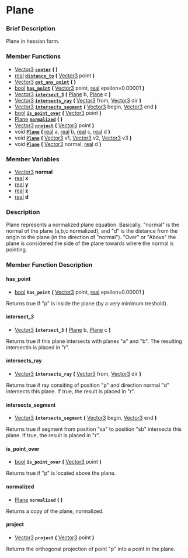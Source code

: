 #  Plane  

###  Brief Description  
Plane in hessian form.

###  Member Functions 
  * [Vector3](class_vector3)  **[`center`](#center)**  **(** **)**
  * [real](class_real)  **[`distance_to`](#distance_to)**  **(** [Vector3](class_vector3) point  **)**
  * [Vector3](class_vector3)  **[`get_any_point`](#get_any_point)**  **(** **)**
  * [bool](class_bool)  **[`has_point`](#has_point)**  **(** [Vector3](class_vector3) point, [real](class_real) epsilon=0.00001  **)**
  * [Vector3](class_vector3)  **[`intersect_3`](#intersect_3)**  **(** [Plane](class_plane) b, [Plane](class_plane) c  **)**
  * [Vector3](class_vector3)  **[`intersects_ray`](#intersects_ray)**  **(** [Vector3](class_vector3) from, [Vector3](class_vector3) dir  **)**
  * [Vector3](class_vector3)  **[`intersects_segment`](#intersects_segment)**  **(** [Vector3](class_vector3) begin, [Vector3](class_vector3) end  **)**
  * [bool](class_bool)  **[`is_point_over`](#is_point_over)**  **(** [Vector3](class_vector3) point  **)**
  * [Plane](class_plane)  **[`normalized`](#normalized)**  **(** **)**
  * [Vector3](class_vector3)  **[`project`](#project)**  **(** [Vector3](class_vector3) point  **)**
  * void  **[`Plane`](#Plane)**  **(** [real](class_real) a, [real](class_real) b, [real](class_real) c, [real](class_real) d  **)**
  * void  **[`Plane`](#Plane)**  **(** [Vector3](class_vector3) v1, [Vector3](class_vector3) v2, [Vector3](class_vector3) v3  **)**
  * void  **[`Plane`](#Plane)**  **(** [Vector3](class_vector3) normal, [real](class_real) d  **)**

###  Member Variables  
  * [Vector3](class_vector3) **normal**
  * [real](class_real) **x**
  * [real](class_real) **y**
  * [real](class_real) **z**
  * [real](class_real) **d**

###  Description  
Plane represents a normalized plane equation. Basically, "normal" is the normal of the plane (a,b,c normalized), and "d" is the distance from the origin to the plane (in the direction of "normal"). "Over" or "Above" the plane is considered the side of the plane towards where the normal is pointing.

###  Member Function Description  

#### <a name="has_point">has_point</a>
  * [bool](class_bool)  **`has_point`**  **(** [Vector3](class_vector3) point, [real](class_real) epsilon=0.00001  **)**

Returns true if "p" is inside the plane (by a very minimum treshold).

#### <a name="intersect_3">intersect_3</a>
  * [Vector3](class_vector3)  **`intersect_3`**  **(** [Plane](class_plane) b, [Plane](class_plane) c  **)**

Returns true if this plane intersects with planes "a" and "b". The resulting intersectin is placed in "r".

#### <a name="intersects_ray">intersects_ray</a>
  * [Vector3](class_vector3)  **`intersects_ray`**  **(** [Vector3](class_vector3) from, [Vector3](class_vector3) dir  **)**

Returns true if ray consiting of position "p" and direction normal "d" intersects this plane. If true, the result is placed in "r".

#### <a name="intersects_segment">intersects_segment</a>
  * [Vector3](class_vector3)  **`intersects_segment`**  **(** [Vector3](class_vector3) begin, [Vector3](class_vector3) end  **)**

Returns true if segment from position "sa" to position "sb" intersects this plane. If true, the result is placed in "r".

#### <a name="is_point_over">is_point_over</a>
  * [bool](class_bool)  **`is_point_over`**  **(** [Vector3](class_vector3) point  **)**

Returns true if "p" is located above the plane.

#### <a name="normalized">normalized</a>
  * [Plane](class_plane)  **`normalized`**  **(** **)**

Returns a copy of the plane, normalized.

#### <a name="project">project</a>
  * [Vector3](class_vector3)  **`project`**  **(** [Vector3](class_vector3) point  **)**

Returns the orthogonal projection of point "p" into a point in the plane.
